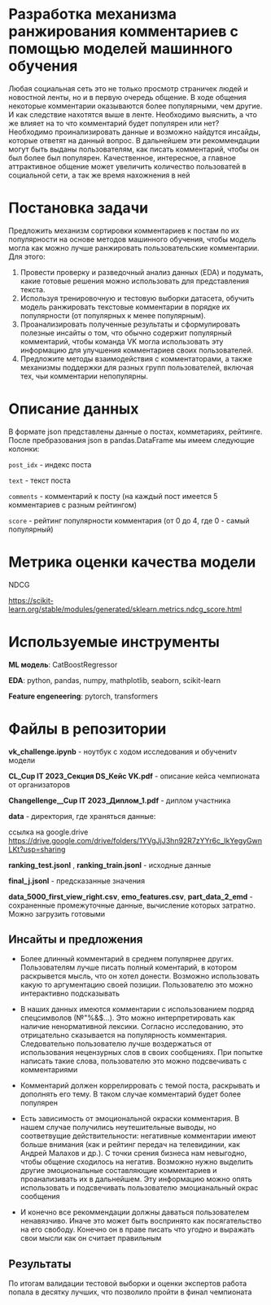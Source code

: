 # Разработка механизма ранжирования комментариев с помощью моделей машинного обучения

Любая социальная сеть это не только просмотр страничек людей и новостной ленты, но и в первую очередь общение. В ходе общения некоторые комментарии оказываются более популярными, чем другие. И как следствие нахотятся выше в ленте. Необходимо выяснить, а что же влияет на то что комментарий будет популярен или нет? Необходимо проинализировать данные и возможно найдутся инсайды, которые ответят на данный вопрос. В дальнейшем эти рекоммендации могут быть выданы пользователям, как писать комментарий, чтобы он был более был популярен. Качественное, интересное, а главное аттрактивное общение может увеличить количество пользоватей в социальной сети, а так же время нахожнения в ней

# Постановка задачи

Предложить механизм сортировки комментариев к постам по их популярности на основе методов
машинного обучения, чтобы модель могла как можно лучше ранжировать пользовательские комментарии.
Для этого:
1. Провеcти проверку и разведочный анализ данных (EDA) и подумать, какие готовые решения можно использовать для представления текста.
2. Используя тренировочную и тестовую выборки датасета, обучить модель ранжировать текстовые комментарии в порядке их популярности (от популярных к менее популярным).
3. Проанализировать полученные результаты и сформулировать полезные инсайты о том, что обычно содержит популярный комментарий, чтобы команда VK могла использовать эту информацию для улучшения комментариев своих пользователей.
4. Предложите методы взаимодействия с комментаторами, а также механизмы поддержки для разных групп пользователей, включая тех, чьи комментарии непопулярны.

# Описание данных

В формате json представлены данные о постах, комметариях, рейтинге.
После пребразования json в pandas.DataFrame мы имеем следующие колонки:

`post_idx` - индекс поста

`text` - текст поста

`comments` - комментарий к посту (на каждый пост имеется 5 комментариев с разным рейтингом)

`score` - рейтинг популярности комментария (от 0 до 4, где 0 - самый популярный)

# Метрика оценки качества модели

NDCG

https://scikit-learn.org/stable/modules/generated/sklearn.metrics.ndcg_score.html



# Используемые инструменты

__ML модель__: CatBoostRegressor

__EDA__: python, pandas, numpy, mathplotlib, seaborn, scikit-learn

__Feature engeneering__: pytorch, transformers


# Файлы в репозитории


__vk_challenge.ipynb__ - ноутбук с ходом исследования и обучениtv модели

__CL_Cup IT 2023_Секция DS_Кейс VK.pdf__ - описание кейса чемпионата от организаторов

__Changellenge__Cup IT 2023_Диплом_1.pdf__ - диплом участника

__data__ - директория, где храняться данные:

ссылка на google.drive 
https://drive.google.com/drive/folders/1YVgJjJ3hn92R7zYYr6c_IkYegyGwnLKt?usp=sharing

__ranking_test.jsonl__ , __ranking_train.jsonl__ - исходные данные

__final_j.jsonl__ - предсказанные значения

__data_5000_first_view_right.csv__,
__emo_features.csv__,
__part_data_2_emd__ - сохраненные промежуточные данные, вычисление которых затратно. Можно загрузить готовыми

## Инсайты и предложения

- Более длинный комментарий в среднем популярнее других. Пользователям лучше писать полный коментарий, в котором раскрывется мысль, что он хотел донести. Возможно использовать какую то аргументацию своей позиции. Пользователю это можно интерактивно подсказывать

- В наших данных имеются комментарии с использованием подряд спецсимволов (№"%&$...). Это можно интерпретировать как наличие ненормативной лексики. Согласно исследованию, это отрицательно сказывается на популярность комментария. Следовательно пользователю лучше воздержаться от использования нецензурных слов в своих сообщениях. При попытке написать такие слова, пользователю это можно подсвечивать с комментариями

- Комментарий должен коррелирровать с темой поста, раскрывать и дополнять его тему. В таком случае комментарий будет более популярен

- Есть зависимость от эмоциональной окраски комментария. В нашем случае получились неутешительные выводы, но соответвущие действительности: негативные комментарии имеют больше внимания (как и рейтинг передач на телевидинии, как Андрей Малахов и др.). С точки срения бизнеса нам невыгодно, чтобы общение сходилось на негатив. Возможно нужно выделить другие эмоциональные составляющие комментариев и проанализивать их в дальнейшем. Эту информацию можно опять использовать и подсвечивать пользователю эмоцианальный окрас сообщения

- И конечно все рекоммендации должны даваться пользователем ненавязчиво. Иначе это может быть воспринято как посягательство на его свободу. Конечно он в праве писать что угодно и выражать свои мысли как он считает правильным

## Результаты

По итогам валидации тестовой выборки и оценки экспертов работа попала в десятку лучших, что позволило пройти в финал чемпионата
